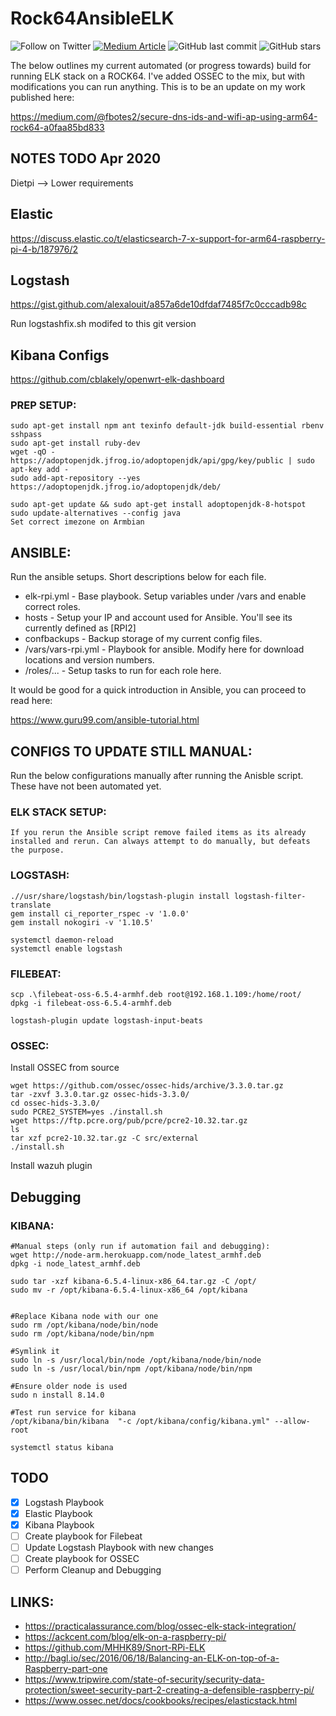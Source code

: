 # Rock64AnsibleELK
![Follow on Twitter](https://img.shields.io/twitter/follow/initroott?label=Follow%20&style=social)
[![Medium Article](https://img.shields.io/badge/Medium-View%20Medium%20Article-blue)](https://medium.com/@fbotes2/secure-dns-ids-and-wifi-ap-using-arm64-rock64-a0faa85bd833)
![GitHub last commit](https://img.shields.io/github/last-commit/initroot/Rock64AnsibleELK)
![GitHub stars](https://img.shields.io/github/stars/initroot/Rock64AnsibleELK)

The below outlines my current automated (or progress towards) build for running ELK stack on a ROCK64.
I've added OSSEC to the mix, but with modifications you can run anything. This is to be an update on my work published here:

https://medium.com/@fbotes2/secure-dns-ids-and-wifi-ap-using-arm64-rock64-a0faa85bd833

## NOTES TODO Apr 2020
Dietpi --> Lower requirements
## Elastic 
https://discuss.elastic.co/t/elasticsearch-7-x-support-for-arm64-raspberry-pi-4-b/187976/2
## Logstash
https://gist.github.com/alexalouit/a857a6de10dfdaf7485f7c0cccadb98c

Run logstashfix.sh modifed to this git version


## Kibana Configs
https://github.com/cblakely/openwrt-elk-dashboard

### PREP SETUP:
	sudo apt-get install npm ant texinfo default-jdk build-essential rbenv sshpass
	sudo apt-get install ruby-dev
	wget -qO - https://adoptopenjdk.jfrog.io/adoptopenjdk/api/gpg/key/public | sudo apt-key add -
	sudo add-apt-repository --yes https://adoptopenjdk.jfrog.io/adoptopenjdk/deb/

	sudo apt-get update && sudo apt-get install adoptopenjdk-8-hotspot
	sudo update-alternatives --config java
	Set correct imezone on Armbian
   
## ANSIBLE:
Run the ansible setups. Short descriptions below for each file.

* elk-rpi.yml - Base playbook. Setup variables under /vars and enable correct roles.
* hosts - Setup your IP and account used for Ansible. You'll see its currently defined as [RPI2]
* confbackups - Backup storage of my current config files.
* /vars/vars-rpi.yml - Playbook for ansible. Modify here for download locations and version numbers.
* /roles/... - Setup tasks to run for each role here.
	
It would be good for a quick introduction in Ansible, you can proceed to read here:

https://www.guru99.com/ansible-tutorial.html

## CONFIGS TO UPDATE STILL MANUAL:
Run the below configurations manually after running the Anisble script. These have not been automated yet.

### ELK STACK SETUP:
	If you rerun the Ansible script remove failed items as its already installed and rerun. Can always attempt to do manually, but defeats the purpose.

### LOGSTASH:
	.//usr/share/logstash/bin/logstash-plugin install logstash-filter-translate  
	gem install ci_reporter_rspec -v '1.0.0'
	gem install nokogiri -v '1.10.5'
	  
	systemctl daemon-reload
	systemctl enable logstash

### FILEBEAT:
	scp .\filebeat-oss-6.5.4-armhf.deb root@192.168.1.109:/home/root/
	dpkg -i filebeat-oss-6.5.4-armhf.deb

	logstash-plugin update logstash-input-beats

### OSSEC:
Install OSSEC from source

	wget https://github.com/ossec/ossec-hids/archive/3.3.0.tar.gz
	tar -zxvf 3.3.0.tar.gz ossec-hids-3.3.0/
	cd ossec-hids-3.3.0/
	sudo PCRE2_SYSTEM=yes ./install.sh
	wget https://ftp.pcre.org/pub/pcre/pcre2-10.32.tar.gz
	ls
	tar xzf pcre2-10.32.tar.gz -C src/external
	./install.sh
	 
Install wazuh plugin

## Debugging

### KIBANA:
	#Manual steps (only run if automation fail and debugging):
	wget http://node-arm.herokuapp.com/node_latest_armhf.deb
	dpkg -i node_latest_armhf.deb

	sudo tar -xzf kibana-6.5.4-linux-x86_64.tar.gz -C /opt/
	sudo mv -r /opt/kibana-6.5.4-linux-x86_64 /opt/kibana

	 
	#Replace Kibana node with our one
	sudo rm /opt/kibana/node/bin/node
	sudo rm /opt/kibana/node/bin/npm

	#Symlink it
	sudo ln -s /usr/local/bin/node /opt/kibana/node/bin/node
	sudo ln -s /usr/local/bin/npm /opt/kibana/node/bin/npm

	#Ensure older node is used
	sudo n install 8.14.0

	#Test run service for kibana
	/opt/kibana/bin/kibana  "-c /opt/kibana/config/kibana.yml" --allow-root

	systemctl status kibana
	
## TODO
- [x] Logstash Playbook
- [x] Elastic Playbook
- [x] Kibana Playbook
- [ ] Create playbook for Filebeat
- [ ] Update Logstash Playbook with new changes
- [ ] Create playbook for OSSEC
- [ ] Perform Cleanup and Debugging
 
## LINKS:
 * https://practicalassurance.com/blog/ossec-elk-stack-integration/  
 * https://ackcent.com/blog/elk-on-a-raspberry-pi/
 * https://github.com/MHHK89/Snort-RPi-ELK
 * http://bagl.io/sec/2016/06/18/Balancing-an-ELK-on-top-of-a-Raspberry-part-one 
 * https://www.tripwire.com/state-of-security/security-data-protection/sweet-security-part-2-creating-a-defensible-raspberry-pi/
 * https://www.ossec.net/docs/cookbooks/recipes/elasticstack.html



